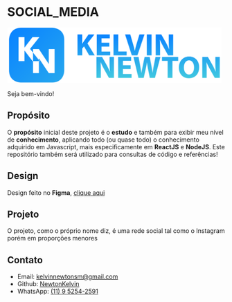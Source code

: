 # SOCIAL_MEDIA

<img src="https://raw.githubusercontent.com/NewtonKelvin/social_media/871b6237a73878acd0d40edeed597a6b1d60db0b/front_end/public/images/logotipo_name_blue.svg" height="128"/>

Seja bem-vindo!

## Propósito

O **propósito** inicial deste projeto é o **estudo** e também para exibir meu nível de **conhecimento**, aplicando todo (ou quase todo) o conhecimento adquirido em Javascript, mais especificamente em **ReactJS** e **NodeJS**. Este repositório também será utilizado para consultas de código e referências!

## Design

Design feito no **Figma**, [clique aqui](https://www.figma.com/file/PUyL91flhlffrMmGY9Dsvs/INSTAGRAM-PROJECT?t=UKN8wKSXyzW1x6BR-1)

## Projeto

O projeto, como o próprio nome diz, é uma rede social tal como o Instagram porém em proporções menores

## Contato

- Email: kelvinnewtonsm@gmail.com
- Github: [NewtonKelvin](https://github.com/NewtonKelvin)
- WhatsApp: [(11) 9 5254-2591](https://wa.me/5511952542591)
